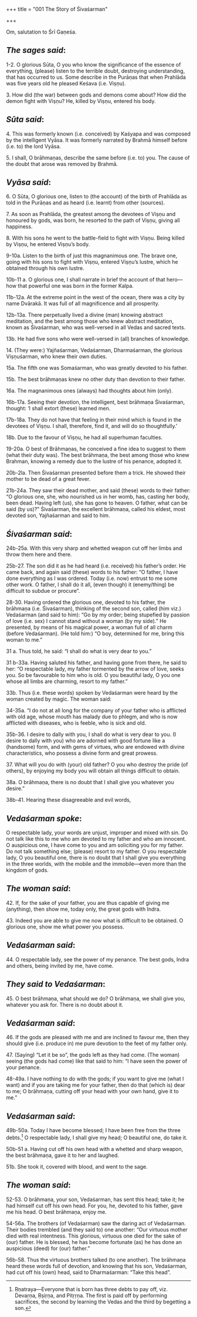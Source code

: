 +++
title = "001  The Story of Śivaśarman"

+++
 

Om, salutation to Śrī Gaṇeśa.

## *The sages said*:

1-2. O glorious Sūta, O you who know the significance of the essence of everything, (please) listen to the terrible doubt, destroying understanding, that has occurred to us. Some describe in the Purāṇas that when Prahlāda was five years old he pleased Keśava (i.e. Viṣṇu).

3\. How did (the war) between gods and demons come about? How did the demon fight with Viṣṇu? He, killed by Viṣṇu, entered his body.

## *Sūta said*:

4\. This was formerly known (i.e. conceived) by Kaśyapa and was composed by the intelligent Vyāsa. It was formerly narrated by Brahmā himself before (i.e. to) the lord Vyāsa.

5\. I shall, O brāhmaṇas, describe the same before (i.e. to) you. The cause of the doubt that arose was removed by Brahmā.

## *Vyāsa said*:

6\. O Sūta, O glorious one, listen to (the account) of the birth of Prahlāda as told in the Purāṇas and as heard (i.e. learnt) from other (sources).

7\. As soon as Prahlāda, the greatest among the devotees of Viṣṇu and honoured by gods, was born, he resorted to the path of Viṣṇu, giving all happiness.

8\. With his sons he went to the battle-field to fight with Viṣṇu. Being killed by Viṣṇu, he entered Viṣṇu’s body.

9-10a. Listen to the birth of just this magnanimous one. The brave one, going with his sons to fight with Viṣṇu, entered Viṣṇu’s lustre, which he obtained through his own lustre.

10b-11 a. O glorious one, I shall narrate in brief the account of that hero—how that powerful one was born in the former Kalpa.

11b-12a. At the extreme point in the west of the ocean, there was a city by name Dvārakā. It was full of all magnificence and all prosperity.

12b-13a. There perpetually lived a divine (man) knowing abstract meditation, and the best among those who knew abstract meditation, known as Śivaśarman, who was well-versed in all Vedas and sacred texts.

13b. He had five sons who were well-versed in (all) branches of knowledge.

14\. (They were:) Yajñaśarman, Vedaśarman, Dharmaśarman, the glorious Viṣṇuśarman, who knew their own duties.

15a. The fifth one was Somaśarman, who was greatly devoted to his father.

15b. The best brāhmaṇas knew no other duty than devotion to their father.

16a. The magnanimous ones (always) had thoughts about him (only).

16b-17a. Seeing their devotion, the intelligent, best brāhmaṇa Śivaśarman, thought: ‘I shall extort (these) learned men.

17b-18a. They do not have that feeling in their mind which is found in the devotees of Viṣṇu. I shall, therefore, find it, and will do so thoughtfully.’

18b. Due to the favour of Viṣṇu, he had all superhuman faculties.

19-20a. O best of Brāhmaṇas, he conceived a fine idea to suggest to them (what their duty was). The best brāhmaṇa, the best among those who knew Brahman, knowing a remedy due to the lustre of his penance, adopted it.

20b-2la. Then Śivaśarman presented before them a trick. He showed their mother to be dead of a great fever.

21b-24a. They saw their dead mother, and said (these) words to their father: “O glorious one, she, who nourished us in her womb, has, casting her body, been dead. Having left (us), she has gone to heaven. O father, what can be said (by us)?” Śivaśarman, the excellent brāhmaṇa, called his eldest, most devoted son, Yajñaśarman and said to him.

## *Śivaśarman said*:

24b-25a. With this very sharp and whetted weapon cut off her limbs and throw them here and there.

25b-27. The son did it as he had heard (i.e. received) his father’s order. He came back, and again said (these) words to his father: “O father, I have done everything as I was ordered. Today (i.e. now) entrust to me some other work. O father, I shall do it all, (even though) it (enemy/thing) be difficult to subdue or procure”.

28-30. Having ordered the glorious one, devoted to his father, the brāhmaṇa (i.e. Śivaśarman), thinking of the second son, called (him viz.) Vedaśarman (and said to him): “Go by my order; being stupefied by passion of love (i.e. sex) I cannot stand without a woman (by my side).” He presented, by means of his magical power, a woman full of all charm (before Vedaśarman). (He told him:) “O boy, determined for me, bring this woman to me.”

31 a. Thus told, he said: “I shall do what is very dear to you.”

31 b-33a. Having saluted his father, and having gone from there, he said to her: “O respectable lady, my father tormented by the arrow of love, seeks you. So be favourable to him who is old. O you beautiful lady, O you one whose all limbs are charming, resort to my father.”

33b. Thus (i.e. these words) spoken by Vedaśarman were heard by the woman created by magic. The woman said:

34-35a. “I do not at all long for the company of your father who is afflicted with old age, whose mouth has malady due to phlegm, and who is now afflicted with diseases, who is feeble, who is sick and old.

35b-36. I desire to dally with you, I shall do what is very dear to you. (I desire to dally with you) who are adorned with good fortune like a (handsome) form, and with gems of virtues, who are endowed with divine characteristics, who possess a divine form and great prowess.

37\. What will you do with (your) old father? O you who destroy the pride (of others), by enjoying my body you will obtain all things difficult to obtain.

38a. O brāhmaṇa, there is no doubt that I shall give you whatever you desire.”

38b-41. Hearing these disagreeable and evil words,

## *Vedaśarman spoke*:

O respectable lady, your words are unjust, improper and mixed with sin. Do not talk like this to me who am devoted to my father and who am innocent. O auspicious one, I have come to you and am soliciting you for my father. Do not talk something else; (please) resort to my father. O you respectable lady, O you beautiful one, there is no doubt that I shall give you everything in the three worlds, with the mobile and the immobile—even more than the kingdom of gods.

## *The* *woman said*:

42\. If, for the sake of your father, you are thus capable of giving me (anything), then show me, today only, the great gods with Indra.

43\. Indeed you are able to give me now what is difficult to be obtained. O glorious one, show me what power you possess.

## *Vedaśarman said*:

44\. O respectable lady, see the power of my penance. The best gods, Indra and others, being invited by me, have come.

## *They said to Vedaśarman*:

45\. O best brāhmaṇa, what should we do? O brāhmaṇa, we shall give you, whatever you ask for. There is no doubt about it.

## *Vedaśarman said*:

46\. If the gods are pleased with me and are inclined to favour me, then they should give (i.e. produce in) me pure devotion to the feet of my father only.

47\. (Saying) “Let it be so”, the gods left as they had come. (The woman) seeing (the gods had come) like that said to him: “I have seen the power of your penance.

48-49a. I have nothing to do with the gods; if you want to give me (what I want) and if you are taking me for your father, then do that (which is) dear to me; O brāhmaṇa, cutting off your head with your own hand, give it to me.”

## *Vedaśarman said*:

49b-50a. Today I have become blessed; I have been free from the three debts.[^1] O respectable lady, I shall give my head; O beautiful one, do take it.

[^1]:  Ṛṇatraya—Everyone that is born has three debts to pay off, viz. Devaṛṇa, Ṛṣiṛṇa, and Pitṛṛṇa. The first is paid off by performing sacrifices, the second by learning the Vedas and the third by begetting a son.

50b-51 a. Having cut off his own head with a whetted and sharp weapon, the best brāhmaṇa, gave it to her and laughed.

51b. She took it, covered with blood, and went to the sage.

## *The woman said*:

52-53. O brāhmaṇa, your son, Vedaśarman, has sent this head; take it; he had himself cut off his own head. For you, he, devoted to his father, gave me his head. O best brāhmaṇa, enjoy me.

54-56a. The brothers (of Vedaśarman) saw the daring act of Vedaśarman. Their bodies trembled (and they said to) one another: “Our virtuous mother died with real intentness. This glorious, virtuous one died for the sake of (our) father. He is blessed, he has become fortunate (as) he has done an auspicious (deed) for (our) father.”

56b-58. Thus the virtuous brothers talked (to one another). The brāhmaṇa heard these words full of devotion, and knowing that his son, Vedaśarman, had cut off his (own) head, said to Dharmaśarman: “Take this head”.



